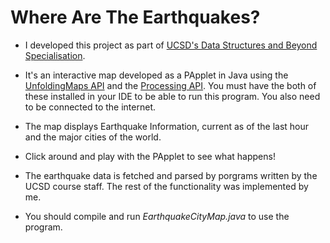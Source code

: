 # Where Are The Earthquakes?

* I developed this project as part of [UCSD's Data Structures and Beyond Specialisation](https://www.coursera.org/specializations/java-object-oriented).

* It's an interactive map developed as a PApplet in Java using the [UnfoldingMaps API](http://unfoldingmaps.org/) and the [Processing API](https://www.processing.org/). You must have the both of these installed in your IDE to be able to run this program. You also need to be connected to the internet.

* The map displays Earthquake Information, current as of the last hour and the major cities of the world.

* Click around and play with the PApplet to see what happens!

* The earthquake data is fetched and parsed by porgrams written by the UCSD course staff. The rest of the functionality was implemented by me. 

* You should compile and run *EarthquakeCityMap.java* to use the program.
